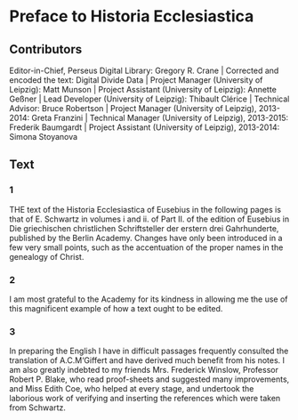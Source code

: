 # Preface to Historia Ecclesiastica  

## Contributors  
Editor-in-Chief, Perseus Digital Library: Gregory R. Crane | Corrected and encoded the text: Digital Divide Data | Project Manager (University of Leipzig): Matt Munson | Project Assistant (University of Leipzig): Annette Geßner | Lead Developer (University of Leipzig): Thibault Clérice | Technical Advisor: Bruce Robertson | Project Manager (University of Leipzig), 2013-2014: Greta Franzini | Technical Manager (University of Leipzig), 2013-2015: Frederik Baumgardt | Project Assistant (University of Leipzig), 2013-2014: Simona Stoyanova  

## Text  
### 1  
THE text of the Historia Ecclesiastica of Eusebius in the following pages is that of E. Schwartz in volumes i and ii. of Part II. of the edition of Eusebius in Die griechischen christlichen Schriftsteller der erstern drei Gahrhunderte, published by the Berlin Academy. Changes have only been introduced in a few very small points, such as the accentuation of the proper names in the genealogy of Christ.  
### 2  
I am most grateful to the Academy for its kindness in allowing me the use of this magnificent example of how a text ought to be edited.  
### 3  
In preparing the English I have in difficult passages frequently consulted the translation of A.C.M‘Giffert and have derived much benefit from his notes. I am also greatly indebted to my friends Mrs. Frederick Winslow, Professor Robert P. Blake, who read proof-sheets and suggested many improvements, and Miss Edith Coe, who helped at every stage, and undertook the laborious work of verifying and inserting the references which were taken from Schwartz.  
